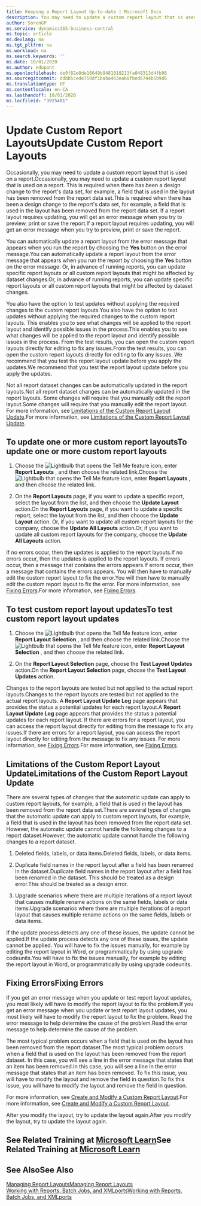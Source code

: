 ```yaml
---
title: Keeping a Report Layout Up-to-date | Microsoft Docs
description: You may need to update a custom report layout that is used on a report. This is required when there has been a design change to the report's data set, for example, a field that is used in the layout has been removed from the report data set.
author: SorenGP
ms.service: dynamics365-business-central
ms.topic: article
ms.devlang: na
ms.tgt_pltfrm: na
ms.workload: na
ms.search.keywords: ''
ms.date: 10/01/2020
ms.author: edupont
ms.openlocfilehash: de9f82e0de16649b9481018213fa048313d4fb96
ms.sourcegitcommit: ddbb5cede750df1baba4b3eab8fbed6744b5b9d6
ms.translationtype: HT
ms.contentlocale: en-CA
ms.lasthandoff: 10/01/2020
ms.locfileid: "3925481"
---
```

# <a name="update-custom-report-layouts"></a><span data-ttu-id="6f8b9-104">Update Custom Report Layouts</span><span class="sxs-lookup"><span data-stu-id="6f8b9-104">Update Custom Report Layouts</span></span>
<span data-ttu-id="6f8b9-105">Occasionally, you may need to update a custom report layout that is used on a report.</span><span class="sxs-lookup"><span data-stu-id="6f8b9-105">Occasionally, you may need to update a custom report layout that is used on a report.</span></span> <span data-ttu-id="6f8b9-106">This is required when there has been a design change to the report's data set, for example, a field that is used in the layout has been removed from the report data set.</span><span class="sxs-lookup"><span data-stu-id="6f8b9-106">This is required when there has been a design change to the report's data set, for example, a field that is used in the layout has been removed from the report data set.</span></span> <span data-ttu-id="6f8b9-107">If a report layout requires updating, you will get an error message when you try to preview, print or save the report.</span><span class="sxs-lookup"><span data-stu-id="6f8b9-107">If a report layout requires updating, you will get an error message when you try to preview, print or save the report.</span></span>  

<span data-ttu-id="6f8b9-108">You can automatically update a report layout from the error message that appears when you run the report by choosing the **Yes** button on the error message.</span><span class="sxs-lookup"><span data-stu-id="6f8b9-108">You can automatically update a report layout from the error message that appears when you run the report by choosing the **Yes** button on the error message.</span></span> <span data-ttu-id="6f8b9-109">Or, in advance of running reports, you can update specific report layouts or all custom report layouts that might be affected by dataset changes.</span><span class="sxs-lookup"><span data-stu-id="6f8b9-109">Or, in advance of running reports, you can update specific report layouts or all custom report layouts that might be affected by dataset changes.</span></span>  

<span data-ttu-id="6f8b9-110">You also have the option to test updates without applying the required changes to the custom report layouts.</span><span class="sxs-lookup"><span data-stu-id="6f8b9-110">You also have the option to test updates without applying the required changes to the custom report layouts.</span></span> <span data-ttu-id="6f8b9-111">This enables you to see what changes will be applied to the report layout and identify possible issues in the process.</span><span class="sxs-lookup"><span data-stu-id="6f8b9-111">This enables you to see what changes will be applied to the report layout and identify possible issues in the process.</span></span> <span data-ttu-id="6f8b9-112">From the test results, you can open the custom report layouts directly for editing to fix any issues.</span><span class="sxs-lookup"><span data-stu-id="6f8b9-112">From the test results, you can open the custom report layouts directly for editing to fix any issues.</span></span> <span data-ttu-id="6f8b9-113">We recommend that you test the report layout update before you apply the updates.</span><span class="sxs-lookup"><span data-stu-id="6f8b9-113">We recommend that you test the report layout update before you apply the updates.</span></span>  

<span data-ttu-id="6f8b9-114">Not all report dataset changes can be automatically updated in the report layouts.</span><span class="sxs-lookup"><span data-stu-id="6f8b9-114">Not all report dataset changes can be automatically updated in the report layouts.</span></span> <span data-ttu-id="6f8b9-115">Some changes will require that you manually edit the report layout.</span><span class="sxs-lookup"><span data-stu-id="6f8b9-115">Some changes will require that you manually edit the report layout.</span></span> <span data-ttu-id="6f8b9-116">For more information, see [Limitations of the Custom Report Layout Update](ui-update-report-layouts.md#UpdateLimitations).</span><span class="sxs-lookup"><span data-stu-id="6f8b9-116">For more information, see [Limitations of the Custom Report Layout Update](ui-update-report-layouts.md#UpdateLimitations).</span></span>  

## <a name="to-update-one-or-more-custom-report-layouts"></a><span data-ttu-id="6f8b9-117">To update one or more custom report layouts</span><span class="sxs-lookup"><span data-stu-id="6f8b9-117">To update one or more custom report layouts</span></span>  

1.  <span data-ttu-id="6f8b9-118">Choose the ![Lightbulb that opens the Tell Me feature](media/ui-search/search_small.png "Tell me what you want to do") icon, enter **Report Layouts** , and then choose the related link.</span><span class="sxs-lookup"><span data-stu-id="6f8b9-118">Choose the ![Lightbulb that opens the Tell Me feature](media/ui-search/search_small.png "Tell me what you want to do") icon, enter **Report Layouts** , and then choose the related link.</span></span>  

2.  <span data-ttu-id="6f8b9-119">On the **Report Layouts** page, if you want to update a specific report, select the layout from the list, and then choose the **Update Layout** action.</span><span class="sxs-lookup"><span data-stu-id="6f8b9-119">On the **Report Layouts** page, if you want to update a specific report, select the layout from the list, and then choose the **Update Layout** action.</span></span> <span data-ttu-id="6f8b9-120">Or, if you want to update all custom report layouts for the company, choose the **Update All Layouts** action.</span><span class="sxs-lookup"><span data-stu-id="6f8b9-120">Or, if you want to update all custom report layouts for the company, choose the **Update All Layouts** action.</span></span>  

<span data-ttu-id="6f8b9-121">If no errors occur, then the updates is applied to the report layouts.</span><span class="sxs-lookup"><span data-stu-id="6f8b9-121">If no errors occur, then the updates is applied to the report layouts.</span></span> <span data-ttu-id="6f8b9-122">If errors occur, then a message that contains the errors appears.</span><span class="sxs-lookup"><span data-stu-id="6f8b9-122">If errors occur, then a message that contains the errors appears.</span></span> <span data-ttu-id="6f8b9-123">You will then have to manually edit the custom report layout to fix the error.</span><span class="sxs-lookup"><span data-stu-id="6f8b9-123">You will then have to manually edit the custom report layout to fix the error.</span></span> <span data-ttu-id="6f8b9-124">For more information, see [Fixing Errors](ui-update-report-layouts.md#FixErrors).</span><span class="sxs-lookup"><span data-stu-id="6f8b9-124">For more information, see [Fixing Errors](ui-update-report-layouts.md#FixErrors).</span></span>  

## <a name="to-test-custom-report-layout-updates"></a><span data-ttu-id="6f8b9-125">To test custom report layout updates</span><span class="sxs-lookup"><span data-stu-id="6f8b9-125">To test custom report layout updates</span></span>  

1.  <span data-ttu-id="6f8b9-126">Choose the ![Lightbulb that opens the Tell Me feature](media/ui-search/search_small.png "Tell me what you want to do") icon, enter **Report Layout Selection** , and then choose the related link.</span><span class="sxs-lookup"><span data-stu-id="6f8b9-126">Choose the ![Lightbulb that opens the Tell Me feature](media/ui-search/search_small.png "Tell me what you want to do") icon, enter **Report Layout Selection** , and then choose the related link.</span></span>  

2.  <span data-ttu-id="6f8b9-127">On the **Report Layout Selection** page, choose the **Test Layout Updates** action.</span><span class="sxs-lookup"><span data-stu-id="6f8b9-127">On the **Report Layout Selection** page, choose the **Test Layout Updates** action.</span></span>  

 <span data-ttu-id="6f8b9-128">Changes to the report layouts are tested but not applied to the actual report layouts.</span><span class="sxs-lookup"><span data-stu-id="6f8b9-128">Changes to the report layouts are tested but not applied to the actual report layouts.</span></span> <span data-ttu-id="6f8b9-129">A **Report Layout Update Log** page appears that provides the status a potential updates for each report layout.</span><span class="sxs-lookup"><span data-stu-id="6f8b9-129">A **Report Layout Update Log** page appears that provides the status a potential updates for each report layout.</span></span> <span data-ttu-id="6f8b9-130">If there are errors for a report layout, you can access the report layout directly for editing from the message to fix any issues.</span><span class="sxs-lookup"><span data-stu-id="6f8b9-130">If there are errors for a report layout, you can access the report layout directly for editing from the message to fix any issues.</span></span> <span data-ttu-id="6f8b9-131">For more information, see [Fixing Errors](ui-update-report-layouts.md#FixErrors).</span><span class="sxs-lookup"><span data-stu-id="6f8b9-131">For more information, see [Fixing Errors](ui-update-report-layouts.md#FixErrors).</span></span>  

##  <a name="limitations-of-the-custom-report-layout-update"></a><a name="UpdateLimitations"></a> <span data-ttu-id="6f8b9-132">Limitations of the Custom Report Layout Update</span><span class="sxs-lookup"><span data-stu-id="6f8b9-132">Limitations of the Custom Report Layout Update</span></span>  
 <span data-ttu-id="6f8b9-133">There are several types of changes that the automatic update can apply to custom report layouts, for example, a field that is used in the layout has been removed from the report data set.</span><span class="sxs-lookup"><span data-stu-id="6f8b9-133">There are several types of changes that the automatic update can apply to custom report layouts, for example, a field that is used in the layout has been removed from the report data set.</span></span> <span data-ttu-id="6f8b9-134">However, the automatic update cannot handle the following changes to a report dataset.</span><span class="sxs-lookup"><span data-stu-id="6f8b9-134">However, the automatic update cannot handle the following changes to a report dataset.</span></span>  

1.  <span data-ttu-id="6f8b9-135">Deleted fields, labels, or data items.</span><span class="sxs-lookup"><span data-stu-id="6f8b9-135">Deleted fields, labels, or data items.</span></span>  

2.  <span data-ttu-id="6f8b9-136">Duplicate field names in the report layout after a field has been renamed in the dataset.</span><span class="sxs-lookup"><span data-stu-id="6f8b9-136">Duplicate field names in the report layout after a field has been renamed in the dataset.</span></span> <span data-ttu-id="6f8b9-137">This should be treated as a design error.</span><span class="sxs-lookup"><span data-stu-id="6f8b9-137">This should be treated as a design error.</span></span>  

3.  <span data-ttu-id="6f8b9-138">Upgrade scenarios where there are multiple iterations of a report layout that causes multiple rename actions on the same fields, labels or data items.</span><span class="sxs-lookup"><span data-stu-id="6f8b9-138">Upgrade scenarios where there are multiple iterations of a report layout that causes multiple rename actions on the same fields, labels or data items.</span></span>  

 <span data-ttu-id="6f8b9-139">If the update process detects any one of these issues, the update cannot be applied.</span><span class="sxs-lookup"><span data-stu-id="6f8b9-139">If the update process detects any one of these issues, the update cannot be applied.</span></span> <span data-ttu-id="6f8b9-140">You will have to fix the issues manually, for example by editing the report layout in Word, or programmatically by using upgrade codeunits.</span><span class="sxs-lookup"><span data-stu-id="6f8b9-140">You will have to fix the issues manually, for example by editing the report layout in Word, or programmatically by using upgrade codeunits.</span></span>  

##  <a name="fixing-errors"></a><a name="FixErrors"></a> <span data-ttu-id="6f8b9-141">Fixing Errors</span><span class="sxs-lookup"><span data-stu-id="6f8b9-141">Fixing Errors</span></span>  
 <span data-ttu-id="6f8b9-142">If you get an error message when you update or test report layout updates, you most likely will have to modify the report layout to fix the problem.</span><span class="sxs-lookup"><span data-stu-id="6f8b9-142">If you get an error message when you update or test report layout updates, you most likely will have to modify the report layout to fix the problem.</span></span> <span data-ttu-id="6f8b9-143">Read the error message to help determine the cause of the problem.</span><span class="sxs-lookup"><span data-stu-id="6f8b9-143">Read the error message to help determine the cause of the problem.</span></span>  

 <span data-ttu-id="6f8b9-144">The most typical problem occurs when a field that is used on the layout has been removed from the report dataset.</span><span class="sxs-lookup"><span data-stu-id="6f8b9-144">The most typical problem occurs when a field that is used on the layout has been removed from the report dataset.</span></span> <span data-ttu-id="6f8b9-145">In this case, you will see a line in the error message that states that an item has been removed.</span><span class="sxs-lookup"><span data-stu-id="6f8b9-145">In this case, you will see a line in the error message that states that an item has been removed.</span></span> <span data-ttu-id="6f8b9-146">To fix this issue, you will have to modify the layout and remove the field in question.</span><span class="sxs-lookup"><span data-stu-id="6f8b9-146">To fix this issue, you will have to modify the layout and remove the field in question.</span></span>  

 <span data-ttu-id="6f8b9-147">For more information, see [Create and Modify a Custom Report Layout](ui-how-create-custom-report-layout.md#ModifyCustomLayout).</span><span class="sxs-lookup"><span data-stu-id="6f8b9-147">For more information, see [Create and Modify a Custom Report Layout](ui-how-create-custom-report-layout.md#ModifyCustomLayout).</span></span>  

<span data-ttu-id="6f8b9-148">After you modify the layout, try to update the layout again.</span><span class="sxs-lookup"><span data-stu-id="6f8b9-148">After you modify the layout, try to update the layout again.</span></span>  

## <a name="see-related-training-at-microsoft-learn"></a><span data-ttu-id="6f8b9-149">See Related Training at [Microsoft Learn](/learn/modules/change-documents-dynamics-365-business-central/index)</span><span class="sxs-lookup"><span data-stu-id="6f8b9-149">See Related Training at [Microsoft Learn](/learn/modules/change-documents-dynamics-365-business-central/index)</span></span>

## <a name="see-also"></a><span data-ttu-id="6f8b9-150">See Also</span><span class="sxs-lookup"><span data-stu-id="6f8b9-150">See Also</span></span>  
 [<span data-ttu-id="6f8b9-151">Managing Report Layouts</span><span class="sxs-lookup"><span data-stu-id="6f8b9-151">Managing Report Layouts</span></span>](ui-manage-report-layouts.md)  
 [<span data-ttu-id="6f8b9-152">Working with Reports, Batch Jobs, and XMLports</span><span class="sxs-lookup"><span data-stu-id="6f8b9-152">Working with Reports, Batch Jobs, and XMLports</span></span>](ui-work-report.md)  
